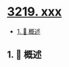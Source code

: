 # [3219. xxx](https://github.com/Tdahuyou/TNotes.leetcode/tree/main/notes/3219.%20xxx)

<!-- region:toc -->

- [1. 📝 概述](#1--概述)

<!-- endregion:toc -->

## 1. 📝 概述

